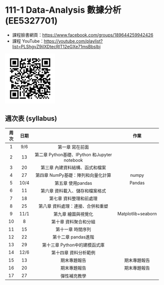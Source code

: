 # 111-1 Data-Analysis 數據分析 (EE5327701)

* 課程臉書網頁：https://www.facebook.com/groups/189644259942426
* 課程 YouTube：https://youtube.com/playlist?list=PLShgvZ9iIXDtecRlT12eGXe71msBbslbj

![](static/img/classQR.png)

## 週次表 (syllabus) 

| 周次      | 日期  |                                             | 作業  			    |
|:---------:|:-----:|:-------------------------------------------:|:-------------------:|
|1          |9/6    |第一章 寫在前面                              |                     |
|2          |13     |第二章 Python基礎、IPython 和Jupyter notebook|                     |
|3          |20     |第三章 內建資料結構、函式和檔案              |                     |
|4          |27     |第四章 NumPy基礎：陣列和向量化計算           | numpy               |
|5          |10/4   |第五章 使用pandas                            | Pandas              |
|6          |11     |第六章 資料載入、儲存和檔案格式              |                     |
|7          |18     |第七章 資料整理和前處理                      |                     |
|8          |25     |第八章 資料處理：連接、合併和重塑            |                     |
|9          |11/1   |第九章 繪圖與視覺化                          | Matplotlib+seaborn  |
|10         |8      |第十章 資料聚合和分組                        |                     |
|11         |15     |第十一章 時間序列                            |                     |
|12         |22     |第十二章 pandas進階                          |                     |
|13         |29     |第十三章 Python中的建模函式庫                |                     |
|14         |12/6   |第十四章 資料分析範例                        |                     |
|15         |13     |期末專題報告                                 | 期末專題報告        |
|16         |20     |期末專題報告                                 | 期末專題報告        |
|17         |27     |彈性補充教學                                 |                     |
